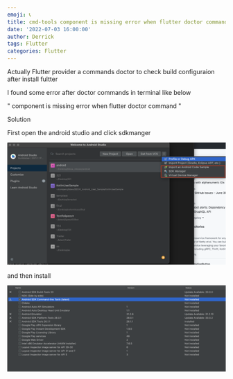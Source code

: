 ```yaml
---
emoji: 📞 
title: cmd-tools component is missing error when flutter doctor command
date: '2022-07-03 16:00:00'
author: Derrick
tags: Flutter 
categories: Flutter
---
```


Actually Flutter provider a commands doctor to check build configuraion after install fultter 

I found some error after doctor commands in terminal like below 

" component is missing error when flutter doctor command "



Solution 


First open the android studio and click sdkmanger 

![](https://github.com/superbderrick/Blog/blob/docs/content/posts/flutter_error/and.png?raw=true)

and then install 


![](https://github.com/superbderrick/Blog/blob/docs/content/posts/flutter_error/after.png?raw=true)

